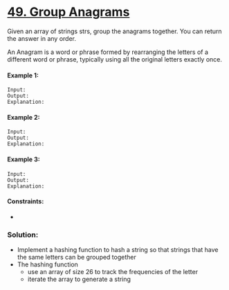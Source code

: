 ﻿# [49. Group Anagrams](https://leetcode.com/problems/group-anagrams)

Given an array of strings strs, group the anagrams together. You can return the answer in any order.

An Anagram is a word or phrase formed by rearranging the letters of a different word or phrase, typically using all the original letters exactly once.

#### Example 1:
```
Input: 
Output: 
Explanation:
``` 

#### Example 2:
```
Input: 
Output: 
Explanation:
``` 

#### Example 3:
```
Input: 
Output: 
Explanation:
```

#### Constraints:

-


### Solution:

- Implement a hashing function to hash a string so that strings that have the same letters can be grouped together
- The hashing function 
  - use an array of size 26 to track the frequencies of the letter
  - iterate the array to generate a string 